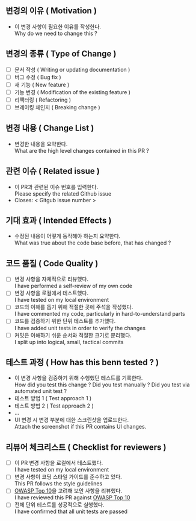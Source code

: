 ## 변경의 이유 ( Motivation )
- 이 변경 사항이 필요한 이유를 작성한다.  
  Why do we need to change this ?

## 변경의 종류 ( Type of Change )
- [ ] 문서 작성 ( Writing or updating documentation )
- [ ] 버그 수정 ( Bug fix )
- [ ] 새 기능 ( New feature )
- [ ] 기능 변경 ( Modification of the existing feature )
- [ ] 리팩터링 ( Refactoring )
- [ ] 브레이킹 체인지 ( Breaking change )

## 변경 내용 ( Change List )
- 변경한 내용을 요약한다.  
  What are the high level changes contained in this PR ?

## 관련 이슈 ( Related issue )
- 이 PR과 관련된 이슈 번호를 입력한다.  
  Please specify the related Github issue
- Closes: < Gitgub issue number >

## 기대 효과 ( Intended Effects )
- 수정된 내용이 어떻게 동작해야 하는지 요약한다.  
  What was true about the code base before, that has changed ?

## 코드 품질 ( Code Quality )
- [ ] 변경 사항을 자체적으로 리뷰했다.  
  I have performed a self-review of my own code
- [ ] 변경 사항을 로컬에서 테스트했다.  
  I have tested on my local environment
- [ ] 코드의 이해를 돕기 위해 적절한 곳에 주석을 작성했다.  
  I have commented my code, particularly in hard-to-understand parts
- [ ] 코드를 검증하기 위한 단위 테스트를 추가했다.  
  I have added unit tests in order to verify the changes
- [ ] 커밋은 이해하기 쉬운 순서와 적절한 크기로 분리했다.  
  I split up into logical, small, tactical commits

## 테스트 과정 ( How has this benn tested ? )
- 이 변경 사항을 검증하기 위해 수행했던 테스트를 기록한다.  
  How did you test this change ? Did you test manually ? Did you test via automated unit test ?
- 테스트 방법 1 ( Test approach 1 )
- 테스트 방법 2 ( Test approach 2 )
- ...
- UI 변경 시 변경 부분에 대한 스크린샷을 업로드한다.  
  Attach the screenshot if this PR contains UI changes.

## 리뷰어 체크리스트 ( Checklist for reviewers )
- [ ] 이 PR 변경 사항을 로컬에서 테스트했다.  
  I have tested on my local environment
- [ ] 변경 사항이 코딩 스타일 가이드를 준수하고 있다.  
  This PR follows the style guidelines
- [ ] [OWASP Top 10](https://owasp.org/www-project-top-ten/)을 고려해 보안 사항을 리뷰했다.  
  I have reviewed this PR against [OWASP Top 10](https://owasp.org/www-project-top-ten/)
- [ ] 전체 단위 테스트를 성공적으로 실행했다.  
  I have confirmed that all unit tests are passed
